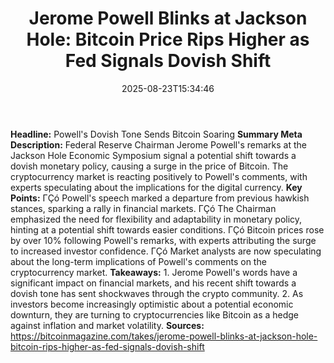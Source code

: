 ﻿---
title: "Jerome Powell Blinks at Jackson Hole: Bitcoin Price Rips Higher as Fed Signals Dovish Shift"
date: "2025-08-23T15:34:46"
category: "Markets"
summary: ""
slug: "jerome powell blinks at jackson hole bitcoin price rips high"
source_urls:
  - "https://bitcoinmagazine.com/takes/jerome-powell-blinks-at-jackson-hole-bitcoin-rips-higher-as-fed-signals-dovish-shift"
seo:
  title: "Jerome Powell Blinks at Jackson Hole: Bitcoin Price Rips Higher as Fed Signals Dovish Shift | Hash n Hedge"
  description: ""
  keywords: ["news", "markets", "brief"]
---
**Headline:** Powell's Dovish Tone Sends Bitcoin Soaring  **Summary Meta Description:** Federal Reserve Chairman Jerome Powell's remarks at the Jackson Hole Economic Symposium signal a potential shift towards a dovish monetary policy, causing a surge in the price of Bitcoin. The cryptocurrency market is reacting positively to Powell's comments, with experts speculating about the implications for the digital currency.  **Key Points:**  ΓÇó Powell's speech marked a departure from previous hawkish stances, sparking a rally in financial markets. ΓÇó The Chairman emphasized the need for flexibility and adaptability in monetary policy, hinting at a potential shift towards easier conditions. ΓÇó Bitcoin prices rose by over 10% following Powell's remarks, with experts attributing the surge to increased investor confidence. ΓÇó Market analysts are now speculating about the long-term implications of Powell's comments on the cryptocurrency market.  **Takeaways:**  1. Jerome Powell's words have a significant impact on financial markets, and his recent shift towards a dovish tone has sent shockwaves through the crypto community. 2. As investors become increasingly optimistic about a potential economic downturn, they are turning to cryptocurrencies like Bitcoin as a hedge against inflation and market volatility.  **Sources:** https://bitcoinmagazine.com/takes/jerome-powell-blinks-at-jackson-hole-bitcoin-rips-higher-as-fed-signals-dovish-shift 
